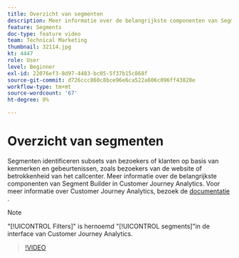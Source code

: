 ```yaml
---
title: Overzicht van segmenten
description: Meer informatie over de belangrijkste componenten van Segment Builder in Customer Journey Analytics.
feature: Segments
doc-type: feature video
team: Technical Marketing
thumbnail: 32114.jpg
kt: 4447
role: User
level: Beginner
exl-id: 22076ef3-8d97-4483-bc05-5f37b15c868f
source-git-commit: d726ccc860c8bce96e6ca522a606c096ff43828e
workflow-type: tm+mt
source-wordcount: '67'
ht-degree: 0%

---
```


# Overzicht van segmenten

Segmenten identificeren subsets van bezoekers of klanten op basis van kenmerken en gebeurtenissen, zoals bezoekers van de website of betrokkenheid van het callcenter. Meer informatie over de belangrijkste componenten van Segment Builder in Customer Journey Analytics. Voor meer informatie over Customer Journey Analytics, bezoek de [ documentatie ](https://experienceleague.adobe.com/nl/docs/analytics-platform/using/cja-components/cja-segments/filters-overview).

>[!NOTE]
>
> &quot;[!UICONTROL Filters]&quot; is hernoemd &quot;[!UICONTROL segments]&quot;in de interface van Customer Journey Analytics.

>[!VIDEO](https://video.tv.adobe.com/v/32114/?quality=12&learn=on)
